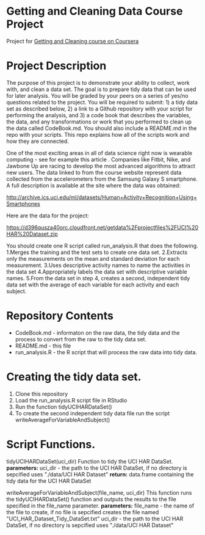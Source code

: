 # Getting and Cleaning Data Course Project
Project for <a href="https://www.coursera.org/learn/data-cleaning/peer/FIZtT/getting-and-cleaning-data-course-project">Getting and Cleaning course on Coursera</a>

Project Description
===================
The purpose of this project is to demonstrate your ability to collect, work with, and clean a data set. The goal is to prepare tidy data that can be used for later analysis. You will be graded by your peers on a series of yes/no questions related to the project. You will be required to submit: 1) a tidy data set as described below, 2) a link to a Github repository with your script for performing the analysis, and 3) a code book that describes the variables, the data, and any transformations or work that you performed to clean up the data called CodeBook.md. You should also include a README.md in the repo with your scripts. This repo explains how all of the scripts work and how they are connected.

One of the most exciting areas in all of data science right now is wearable computing - see for example this article . Companies like Fitbit, Nike, and Jawbone Up are racing to develop the most advanced algorithms to attract new users. The data linked to from the course website represent data collected from the accelerometers from the Samsung Galaxy S smartphone. A full description is available at the site where the data was obtained:

http://archive.ics.uci.edu/ml/datasets/Human+Activity+Recognition+Using+Smartphones 

Here are the data for the project:

https://d396qusza40orc.cloudfront.net/getdata%2Fprojectfiles%2FUCI%20HAR%20Dataset.zip 

You should create one R script called run_analysis.R that does the following. 
1.Merges the training and the test sets to create one data set.
2.Extracts only the measurements on the mean and standard deviation for each measurement. 
3.Uses descriptive activity names to name the activities in the data set
4.Appropriately labels the data set with descriptive variable names. 
5.From the data set in step 4, creates a second, independent tidy data set with the average of each variable for each activity and each subject.

Repository Contents
===================
* CodeBook.md - informaton on the raw data, the tidy data and the process to convert from the raw to the tidy data set.
* README.md - this file
* run_analysis.R - the R script that will process the raw data into tidy data.

Creating the tidy data set.
===========================
1. Clone this repository
2. Load the run_analysis.R script file in RStudio
3. Run the function tidyUCIHARDataSet() 
4. To create the second independent tidy data file run the script writeAverageForVariableAndSubject()

Script Functions.
=================
tidyUCIHARDataSet(uci_dir)
Function to tidy the UCI HAR DataSet.
<b>parameters:</b>
uci_dir - the path to the UCI HAR DataSet, if no directory is sepcified uses "./data/UCI HAR Dataset"
<b>return:</b>
data.frame containing the tidy data for the UCI HAR DataSet

writeAverageForVariableAndSubject(file_name, uci_dir)
This function runs the tidyUCIHARDataSet() function and outputs the results to the file specified in the file_name parameter.
<b>parameters:</b>
file_name - the name of the file to create, if no file is sepcified creates the file named "UCI_HAR_Dataset_Tidy_DataSet.txt"
uci_dir - the path to the UCI HAR DataSet, if no directory is sepcified uses "./data/UCI HAR Dataset"

